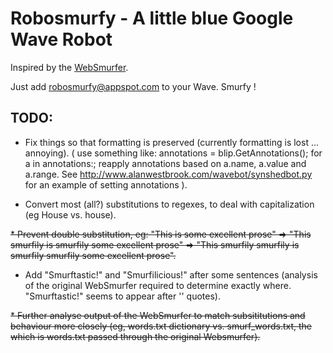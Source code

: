 Robosmurfy - A little blue Google Wave Robot
============================================

Inspired by the <a href="http://websmurfer.devnull.net/">WebSmurfer</a>.

Just add robosmurfy@appspot.com to your Wave. Smurfy !

TODO:
---------------------
* Fix things so that formatting is preserved (currently formatting is lost ... annoying). ( use something like: annotations = blip.GetAnnotations(); for a in annotations:; reapply annotations based on a.name, a.value and a.range. See http://www.alanwestbrook.com/wavebot/synshedbot.py for an example of setting annotations ).

* Convert most (all?) substitutions to regexes, to deal with capitalization (eg House vs. house).

<del>* Prevent double substitution, eg: "This is some excellent prose" => "This smurfily is smurfily some excellent prose" => "This smurfily smurfily is smurfily smurfily some excellent prose".</del>

* Add "Smurftastic!" and "Smurfilicious!" after some sentences (analysis of the original WebSmurfer required to determine exactly where. "Smurftastic!" seems to appear after '' quotes).

<del>* Further analyse output of the WebSmurfer to match subsititutions and behaviour more closely (eg, words.txt dictionary vs. smurf_words.txt, the which is words.txt passed through the original Websmurfer).</del>

